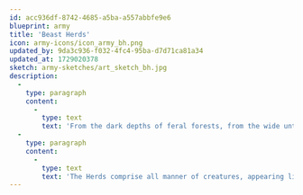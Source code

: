 ```yaml
---
id: acc936df-8742-4685-a5ba-a557abbfe9e6
blueprint: army
title: 'Beast Herds'
icon: army-icons/icon_army_bh.png
updated_by: 9da3c936-f032-4fc4-95ba-d7d71ca81a34
updated_at: 1729020378
sketch: army-sketches/art_sketch_bh.jpg
description:
  -
    type: paragraph
    content:
      -
        type: text
        text: 'From the dark depths of feral forests, from the wide untamed plains, and from every wild place beyond the gaze of civilisation, nature’s savage heart strikes without warning. Feel the ground tremble beneath thunderous hooves, shiver at the howls of the hunt, and know that you are stalked by the Beast Herds.'
  -
    type: paragraph
    content:
      -
        type: text
        text: 'The Herds comprise all manner of creatures, appearing like local fauna yet able to fight like men, with origins shrouded in the mists of time. Mighty creatures stride through the forests by their side, spreading terror in their wake. Marked in the womb by shamanic rituals and tribal magics, fueled by the desire to prove themselves worthy of the great stories of their peoples, the Herds view the sedentary nations as little more than a convenient larder and a testing ground for glory.'
---
```

